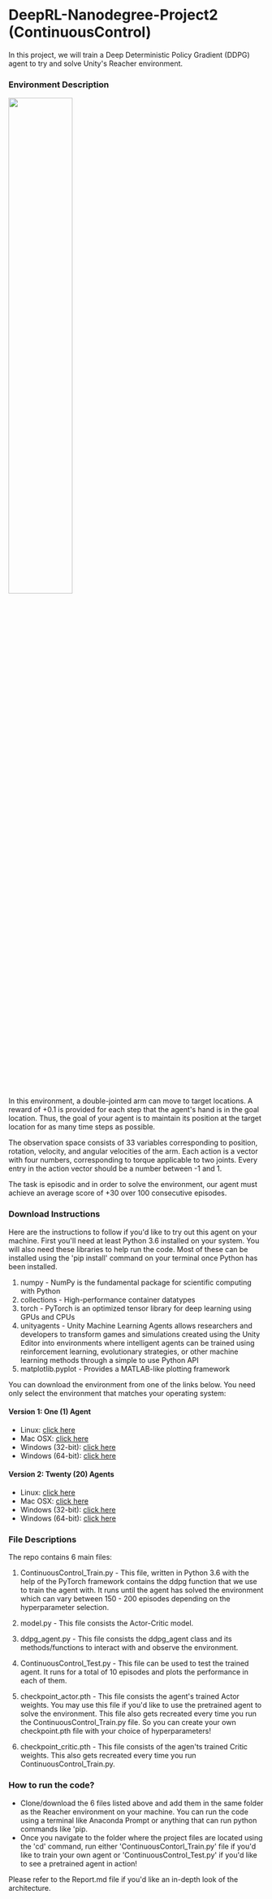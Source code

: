 # DeepRL-Nanodegree-Project2 (ContinuousControl)

In this project, we will train a Deep Deterministic Policy Gradient (DDPG) agent to try and solve Unity's Reacher environment.

### Environment Description

<img src="images/trained_agent.gif" width="50%" align="top-left" alt="" title="Reacher" />

In this environment, a double-jointed arm can move to target locations. A reward of +0.1 is provided for each step that the agent's hand is in the goal location. Thus, the goal of your agent is to maintain its position at the target location for as many time steps as possible.

The observation space consists of 33 variables corresponding to position, rotation, velocity, and angular velocities of the arm. Each action is a vector with four numbers, corresponding to torque applicable to two joints. Every entry in the action vector should be a number between -1 and 1.

The task is episodic and in order to solve the environment, our agent must achieve an average score of +30 over 100 consecutive episodes.

### Download Instructions

Here are the instructions to follow if you'd like to try out this agent on your machine. First you'll need at least Python 3.6 installed on your system. You will also need these libraries to help run the code. Most of these can be installed using the 'pip install' command on your terminal once Python has been installed.

1. numpy - NumPy is the fundamental package for scientific computing with Python
1. collections - High-performance container datatypes
1. torch - PyTorch is an optimized tensor library for deep learning using GPUs and CPUs
1. unityagents - Unity Machine Learning Agents allows researchers and developers to transform games and simulations created using the Unity Editor into environments where intelligent agents can be trained using reinforcement learning, evolutionary strategies, or other machine learning methods through a simple to use Python API
1. matplotlib.pyplot - Provides a MATLAB-like plotting framework

You can download the environment from one of the links below. You need only select the environment that matches your operating system:
#### Version 1: One (1) Agent
  - Linux: [click here](https://s3-us-west-1.amazonaws.com/udacity-drlnd/P2/Reacher/one_agent/Reacher_Linux.zip)
  - Mac OSX: [click here](https://s3-us-west-1.amazonaws.com/udacity-drlnd/P2/Reacher/one_agent/Reacher.app.zip)
  - Windows (32-bit): [click here](https://s3-us-west-1.amazonaws.com/udacity-drlnd/P2/Reacher/one_agent/Reacher_Windows_x86.zip)
  - Windows (64-bit): [click here](https://s3-us-west-1.amazonaws.com/udacity-drlnd/P2/Reacher/one_agent/Reacher_Windows_x86_64.zip)
#### Version 2: Twenty (20) Agents
  - Linux: [click here](https://s3-us-west-1.amazonaws.com/udacity-drlnd/P2/Reacher/Reacher_Linux.zip)
  - Mac OSX: [click here](https://s3-us-west-1.amazonaws.com/udacity-drlnd/P2/Reacher/Reacher.app.zip)
  - Windows (32-bit): [click here](https://s3-us-west-1.amazonaws.com/udacity-drlnd/P2/Reacher/Reacher_Windows_x86.zip)
  - Windows (64-bit): [click here](https://s3-us-west-1.amazonaws.com/udacity-drlnd/P2/Reacher/Reacher_Windows_x86_64.zip)
 
 
### File Descriptions

The repo contains 6 main files:
1. ContinuousControl_Train.py - This file, written in Python 3.6 with the help of the PyTorch framework contains the ddpg function that we use to train the agent with. It runs until the agent has solved the environment which can vary between 150 - 200 episodes depending on the hyperparameter selection.

1. model.py - This file consists the Actor-Critic model.

1. ddpg_agent.py - This file consists the ddpg_agent class and its methods/functions to interact with and observe the environment.

1. ContinuousControl_Test.py - This file can be used to test the trained agent. It runs for a total of 10 episodes and plots the performance in each of them.

1. checkpoint_actor.pth - This file consists the agent's trained Actor weights. You may use this file if you'd like to use the pretrained agent to solve the environment. This file also gets recreated every time you run the ContinuousControl_Train.py file. So you can create your own checkpoint.pth file with your choice of hyperparameters!

1. checkpoint_critic.pth - This file consists of the agen'ts trained Critic weights. This also gets recreated every time you run ContinuousControl_Train.py.

### How to run the code?

- Clone/download the 6 files listed above and add them in the same folder as the Reacher environment on your machine. You can run the code using a terminal like Anaconda Prompt or anything that can run python commands like 'pip.
- Once you navigate to the folder where the project files are located using the 'cd' command, run either 'ContinuousContorl_Train.py' file if you'd like to train your own agent or 'ContinuousControl_Test.py' if you'd like to see a pretrained agent in action!

Please refer to the Report.md file if you'd like an in-depth look of the architecture.
